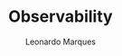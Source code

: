 ---
layout: post
title: "Observability"
author: "Leonardo Marques"
categories: observability
tags: [observability]
image: observability.jpg
---